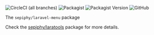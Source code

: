 ![CircleCI (all branches)](https://img.shields.io/circleci/project/github/sepiphy/laratools.svg)
![Packagist](https://img.shields.io/packagist/dt/sepiphy/laravel-menu.svg)
![Packagist Version](https://img.shields.io/packagist/v/sepiphy/laravel-menu.svg?label=version)
![GitHub](https://img.shields.io/github/license/sepiphy/laravel-menu.svg)

The `sepiphy/laravel-menu` package

Check the [sepiphy/laratools](https://github.com/sepiphy/laratools) package for more details.
